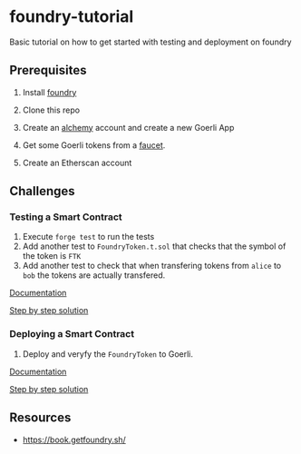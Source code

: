 # foundry-tutorial

Basic tutorial on how to get started with testing and deployment on foundry


## Prerequisites

1. Install [foundry](https://github.com/foundry-rs/foundry)

2. Clone this repo

3. Create an [alchemy](https://www.alchemy.com/) account and create a new Goerli App

4. Get some Goerli tokens from a [faucet](https://goerlifaucet.com/).

5. Create an Etherscan account

## Challenges

### Testing a Smart Contract

1.  Execute `forge test` to run the tests
2.  Add another test to `FoundryToken.t.sol` that checks that the symbol of the token is `FTK`
3.  Add another test to check that when transfering tokens from `alice` to `bob` the tokens are actually transfered.

[Documentation](https://book.getfoundry.sh/forge/tests)

[Step by step solution](./solutions/testing.md)

### Deploying a Smart Contract

1. Deploy and veryfy the `FoundryToken` to Goerli.

[Documentation](https://book.getfoundry.sh/forge/deploying)

[Step by step solution](./solutions/deploying.md)

## Resources

* https://book.getfoundry.sh/
